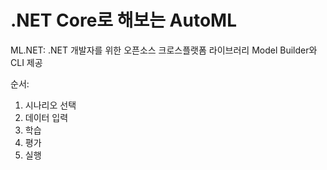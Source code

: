 # .NET Core로 해보는 AutoML

ML.NET: .NET 개발자를 위한 오픈소스 크로스플랫폼 라이브러리
Model Builder와 CLI 제공

순서:
1. 시나리오 선택
2. 데이터 입력
3. 학습
4. 평가
5. 실행